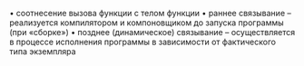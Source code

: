 • соотнесение вызова функции с телом функции 
• раннее связывание – реализуется компилятором и компоновщиком до запуска программы (при «сборке») 
• позднее (динамическое) связывание – осуществляется в процессе исполнения программы в зависимости от фактического типа экземпляра